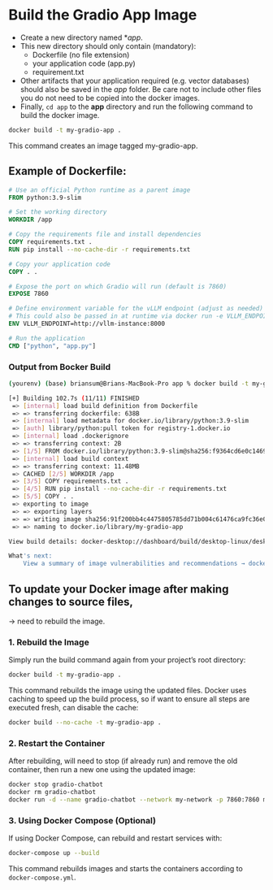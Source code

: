 # Build the Gradio App Image

* Create a new directory named **app*.
* This new directory should only contain (mandatory):
  - Dockerfile (no file extension)
  - your application code (app.py)
  - requirement.txt
* Other artifacts that your application required (e.g. vector databases) should also be saved in the *app* folder. Be care not to include other files you do not need to be copied into the docker images.
* Finally, `cd app` to the **app** directory and run the following command to build the docker image. 

```bash
docker build -t my-gradio-app .
```
This command creates an image tagged my-gradio-app.


## Example of Dockerfile:
```dockerfile
# Use an official Python runtime as a parent image
FROM python:3.9-slim

# Set the working directory
WORKDIR /app

# Copy the requirements file and install dependencies
COPY requirements.txt .
RUN pip install --no-cache-dir -r requirements.txt

# Copy your application code
COPY . .

# Expose the port on which Gradio will run (default is 7860)
EXPOSE 7860

# Define environment variable for the vLLM endpoint (adjust as needed)
# This could also be passed in at runtime via docker run -e VLLM_ENDPOINT=...
ENV VLLM_ENDPOINT=http://vllm-instance:8000

# Run the application
CMD ["python", "app.py"]
```

### Output from Bocker Build
```bash
(yourenv) (base) briansum@Brians-MacBook-Pro app % docker build -t my-gradio-app .

[+] Building 102.7s (11/11) FINISHED                                                                docker:desktop-linux
 => [internal] load build definition from Dockerfile                                                                0.0s
 => => transferring dockerfile: 638B                                                                                0.0s
 => [internal] load metadata for docker.io/library/python:3.9-slim                                                  2.1s
 => [auth] library/python:pull token for registry-1.docker.io                                                       0.0s
 => [internal] load .dockerignore                                                                                   0.0s
 => => transferring context: 2B                                                                                     0.0s
 => [1/5] FROM docker.io/library/python:3.9-slim@sha256:f9364cd6e0c146966f8f23fc4fd85d53f2e604bdde74e3c06565194dc4  0.0s
 => [internal] load build context                                                                                   0.1s
 => => transferring context: 11.48MB                                                                                0.1s
 => CACHED [2/5] WORKDIR /app                                                                                       0.0s
 => [3/5] COPY requirements.txt .                                                                                   0.0s
 => [4/5] RUN pip install --no-cache-dir -r requirements.txt                                                       95.7s
 => [5/5] COPY . .                                                                                                  0.0s
 => exporting to image                                                                                              4.7s
 => => exporting layers                                                                                             4.7s
 => => writing image sha256:91f200bb4c4475805785dd71b004c61476ca9fc36e063e74a99e2dffff94d6a1                        0.0s
 => => naming to docker.io/library/my-gradio-app                                                                    0.0s

View build details: docker-desktop://dashboard/build/desktop-linux/desktop-linux/lsisitnbdebjtmrb222mh8c6u

What's next:
    View a summary of image vulnerabilities and recommendations → docker scout quickview 
```

## To update your Docker image after making changes to source files, 
-> need to rebuild the image.

### 1. Rebuild the Image

Simply run the build command again from your project’s root directory:

```bash
docker build -t my-gradio-app .
```

This command rebuilds the image using the updated files. Docker uses caching to speed up the build process, so if want to ensure all steps are executed fresh, can disable the cache:

```bash
docker build --no-cache -t my-gradio-app .
```

### 2. Restart the Container

After rebuilding, will need to stop (if already run) and remove the old container, then run a new one using the updated image:

```bash
docker stop gradio-chatbot
docker rm gradio-chatbot
docker run -d --name gradio-chatbot --network my-network -p 7860:7860 my-gradio-app
```

### 3. Using Docker Compose (Optional)

If using Docker Compose, can rebuild and restart services with:

```bash
docker-compose up --build
```

This command rebuilds images and starts the containers according to `docker-compose.yml`.